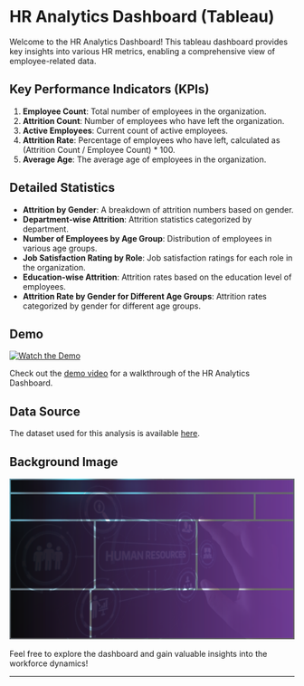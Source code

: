 # HR Analytics Dashboard (Tableau)

Welcome to the HR Analytics Dashboard! This tableau dashboard provides key insights into various HR metrics, enabling a comprehensive view of employee-related data.

## Key Performance Indicators (KPIs)

1. **Employee Count**: Total number of employees in the organization.
2. **Attrition Count**: Number of employees who have left the organization.
3. **Active Employees**: Current count of active employees.
4. **Attrition Rate**: Percentage of employees who have left, calculated as (Attrition Count / Employee Count) * 100.
5. **Average Age**: The average age of employees in the organization.

## Detailed Statistics

- **Attrition by Gender**: A breakdown of attrition numbers based on gender.
- **Department-wise Attrition**: Attrition statistics categorized by department.
- **Number of Employees by Age Group**: Distribution of employees in various age groups.
- **Job Satisfaction Rating by Role**: Job satisfaction ratings for each role in the organization.
- **Education-wise Attrition**: Attrition rates based on the education level of employees.
- **Attrition Rate by Gender for Different Age Groups**: Attrition rates categorized by gender for different age groups.

## Demo

[![Watch the Demo](PLACEHOLDER_FOR_DEMO_THUMBNAIL)]([LINK_TO_DEMO_VIDEO](https://github.com/Sayan-15/HR_Analytics_Dashboard-Tableau/blob/main/Demo%20Video%20-%20HR%20Analytics%20Dashboard%20(Tableau)%20(1)%20(1).mp4))

Check out the [demo video]([LINK_TO_DEMO_VIDEO](https://github.com/Sayan-15/HR_Analytics_Dashboard-Tableau/blob/main/Demo%20Video%20-%20HR%20Analytics%20Dashboard%20(Tableau)%20(1)%20(1).mp4)) for a walkthrough of the HR Analytics Dashboard.

## Data Source

The dataset used for this analysis is available [here]([LINK_TO_DATASET](https://github.com/Sayan-15/HR_Analytics_Dashboard/blob/main/HR%20Data.xlsx)).

## Background Image

![Background Image](https://github.com/Sayan-15/HR_Analytics_Dashboard/blob/main/HR%20background.png)

Feel free to explore the dashboard and gain valuable insights into the workforce dynamics!

---

